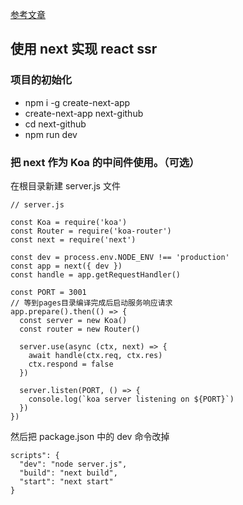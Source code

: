 [参考文章](https://juejin.im/post/5d5a54f0e51d4561af16dd19)

## 使用 next 实现 react ssr

### 项目的初始化

- npm i -g create-next-app
- create-next-app next-github
- cd next-github
- npm run dev

### 把 next 作为 Koa 的中间件使用。（可选）

在根目录新建 server.js 文件

```
// server.js

const Koa = require('koa')
const Router = require('koa-router')
const next = require('next')

const dev = process.env.NODE_ENV !== 'production'
const app = next({ dev })
const handle = app.getRequestHandler()

const PORT = 3001
// 等到pages目录编译完成后启动服务响应请求
app.prepare().then(() => {
  const server = new Koa()
  const router = new Router()

  server.use(async (ctx, next) => {
    await handle(ctx.req, ctx.res)
    ctx.respond = false
  })

  server.listen(PORT, () => {
    console.log(`koa server listening on ${PORT}`)
  })
})

```

然后把 package.json 中的 dev 命令改掉

```
scripts": {
  "dev": "node server.js",
  "build": "next build",
  "start": "next start"
}

```
